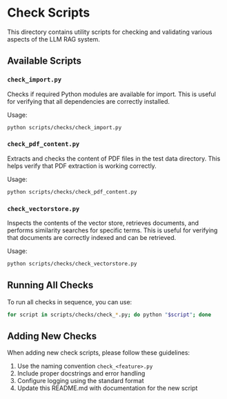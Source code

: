 # Check Scripts

This directory contains utility scripts for checking and validating various aspects of the LLM RAG system.

## Available Scripts

### `check_import.py`

Checks if required Python modules are available for import. This is useful for verifying that all dependencies are correctly installed.

Usage:

```bash
python scripts/checks/check_import.py
```

### `check_pdf_content.py`

Extracts and checks the content of PDF files in the test data directory. This helps verify that PDF extraction is working correctly.

Usage:

```bash
python scripts/checks/check_pdf_content.py
```

### `check_vectorstore.py`

Inspects the contents of the vector store, retrieves documents, and performs similarity searches for specific terms. This is useful for verifying that documents are correctly indexed and can be retrieved.

Usage:

```bash
python scripts/checks/check_vectorstore.py
```

## Running All Checks

To run all checks in sequence, you can use:

```bash
for script in scripts/checks/check_*.py; do python "$script"; done
```

## Adding New Checks

When adding new check scripts, please follow these guidelines:

1. Use the naming convention `check_<feature>.py`
2. Include proper docstrings and error handling
3. Configure logging using the standard format
4. Update this README.md with documentation for the new script
